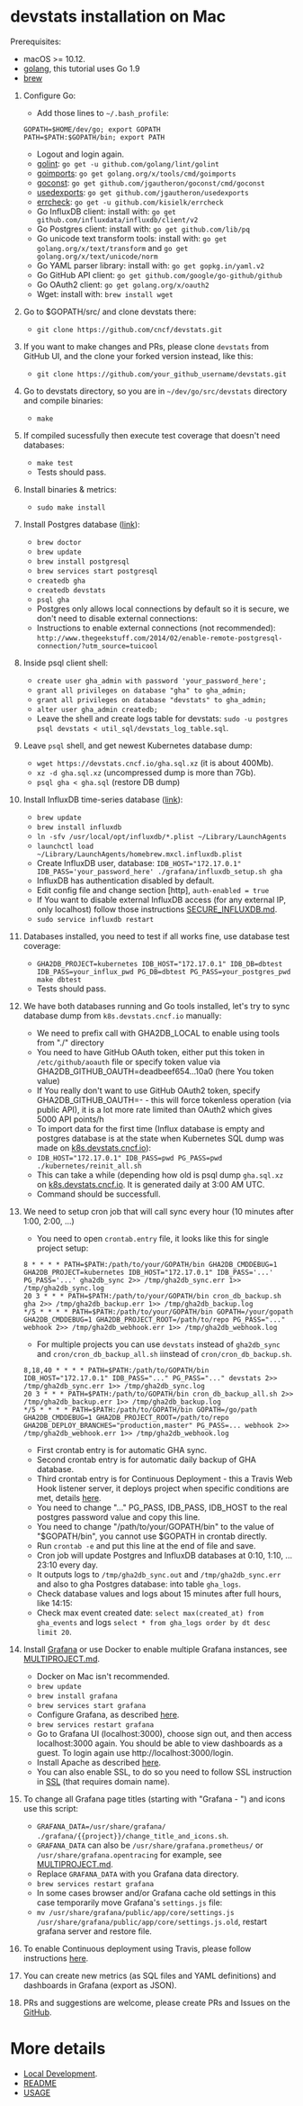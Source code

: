 # devstats installation on Mac

Prerequisites:
- macOS >= 10.12.
- [golang](https://golang.org), this tutorial uses Go 1.9
- [brew](https://brew.sh)

1. Configure Go:
    - Add those lines to `~/.bash_profile`:
    ```
    GOPATH=$HOME/dev/go; export GOPATH
    PATH=$PATH:$GOPATH/bin; export PATH
    ```
    - Logout and login again.
    - [golint](https://github.com/golang/lint): `go get -u github.com/golang/lint/golint`
    - [goimports](https://godoc.org/golang.org/x/tools/cmd/goimports): `go get golang.org/x/tools/cmd/goimports`
    - [goconst](https://github.com/jgautheron/goconst): `go get github.com/jgautheron/goconst/cmd/goconst`
    - [usedexports](https://github.com/jgautheron/usedexports): `go get github.com/jgautheron/usedexports`
    - [errcheck](https://github.com/kisielk/errcheck): `go get -u github.com/kisielk/errcheck`
    - Go InfluxDB client: install with: `go get github.com/influxdata/influxdb/client/v2`
    - Go Postgres client: install with: `go get github.com/lib/pq`
    - Go unicode text transform tools: install with: `go get golang.org/x/text/transform` and `go get golang.org/x/text/unicode/norm`
    - Go YAML parser library: install with: `go get gopkg.in/yaml.v2`
    - Go GitHub API client: `go get github.com/google/go-github/github`
    - Go OAuth2 client: `go get golang.org/x/oauth2`
    - Wget: install with: `brew install wget`

2. Go to $GOPATH/src/ and clone devstats there:
    - `git clone https://github.com/cncf/devstats.git`

3. If you want to make changes and PRs, please clone `devstats` from GitHub UI, and the clone your forked version instead, like this:
    - `git clone https://github.com/your_github_username/devstats.git`

4. Go to devstats directory, so you are in `~/dev/go/src/devstats` directory and compile binaries:
    - `make`

5. If compiled sucessfully then execute test coverage that doesn't need databases:
    - `make test`
    - Tests should pass.

6. Install binaries & metrics:
    - `sudo make install`

7. Install Postgres database ([link](https://gist.github.com/sgnl/609557ebacd3378f3b72)):
    - `brew doctor`
    - `brew update`
    - `brew install postgresql`
    - `brew services start postgresql`
    - `createdb gha`
    - `createdb devstats`
    - `psql gha`
    - Postgres only allows local connections by default so it is secure, we don't need to disable external connections:
    - Instructions to enable external connections (not recommended): `http://www.thegeekstuff.com/2014/02/enable-remote-postgresql-connection/?utm_source=tuicool`

8. Inside psql client shell:
    - `create user gha_admin with password 'your_password_here';`
    - `grant all privileges on database "gha" to gha_admin;`
    - `grant all privileges on database "devstats" to gha_admin;`
    - `alter user gha_admin createdb;`
    - Leave the shell and create logs table for devstats: `sudo -u postgres psql devstats < util_sql/devstats_log_table.sql`.

9. Leave `psql` shell, and get newest Kubernetes database dump:
    - `wget https://devstats.cncf.io/gha.sql.xz` (it is about 400Mb).
    - `xz -d gha.sql.xz` (uncompressed dump is more than 7Gb).
    - `psql gha < gha.sql` (restore DB dump)

10. Install InfluxDB time-series database ([link](https://docs.influxdata.com/influxdb/v0.9/introduction/installation/)):
    - `brew update`
    - `brew install influxdb`
    - `ln -sfv /usr/local/opt/influxdb/*.plist ~/Library/LaunchAgents`
    - `launchctl load ~/Library/LaunchAgents/homebrew.mxcl.influxdb.plist`
    - Create InfluxDB user, database: `IDB_HOST="172.17.0.1" IDB_PASS='your_password_here' ./grafana/influxdb_setup.sh gha`
    - InfluxDB has authentication disabled by default.
    - Edit config file and change section [http], `auth-enabled = true`
    - If You want to disable external InfluxDB access (for any external IP, only localhost) follow those instructions [SECURE_INFLUXDB.md](https://github.com/cncf/devstats/blob/master/SECURE_INFLUXDB.md).
    - `sudo service influxdb restart`

11. Databases installed, you need to test if all works fine, use database test coverage:
    - `GHA2DB_PROJECT=kubernetes IDB_HOST="172.17.0.1" IDB_DB=dbtest IDB_PASS=your_influx_pwd PG_DB=dbtest PG_PASS=your_postgres_pwd make dbtest`
    - Tests should pass.

12. We have both databases running and Go tools installed, let's try to sync database dump from `k8s.devstats.cncf.io` manually:
    - We need to prefix call with GHA2DB_LOCAL to enable using tools from "./" directory
    - You need to have GitHub OAuth token, either put this token in `/etc/github/aoauth` file or specify token value via GHA2DB_GITHUB_OAUTH=deadbeef654...10a0 (here You token value)
    - If You really don't want to use GitHub OAuth2 token, specify GHA2DB_GITHUB_OAUTH=- - this will force tokenless operation (via public API), it is a lot more rate limited than OAuth2 which gives 5000 API points/h
    - To import data for the first time (Influx database is empty and postgres database is at the state when Kubernetes SQL dump was made on [k8s.devstats.cncf.io](https://k8s.devstats.cncf.io)):
    - `IDB_HOST="172.17.0.1" IDB_PASS=pwd PG_PASS=pwd ./kubernetes/reinit_all.sh`
    - This can take a while (depending how old is psql dump `gha.sql.xz` on [k8s.devstats.cncf.io](https://k8s.devstats.cncf.io). It is generated daily at 3:00 AM UTC.
    - Command should be successfull.

13. We need to setup cron job that will call sync every hour (10 minutes after 1:00, 2:00, ...)
    - You need to open `crontab.entry` file, it looks like this for single project setup:
    ```
    8 * * * * PATH=$PATH:/path/to/your/GOPATH/bin GHA2DB_CMDDEBUG=1 GHA2DB_PROJECT=kubernetes IDB_HOST="172.17.0.1" IDB_PASS='...' PG_PASS='...' gha2db_sync 2>> /tmp/gha2db_sync.err 1>> /tmp/gha2db_sync.log
    20 3 * * * PATH=$PATH:/path/to/your/GOPATH/bin cron_db_backup.sh gha 2>> /tmp/gha2db_backup.err 1>> /tmp/gha2db_backup.log
    */5 * * * * PATH=$PATH:/path/to/your/GOPATH/bin GOPATH=/your/gopath GHA2DB_CMDDEBUG=1 GHA2DB_PROJECT_ROOT=/path/to/repo PG_PASS="..." webhook 2>> /tmp/gha2db_webhook.err 1>> /tmp/gha2db_webhook.log
    ```
    - For multiple projects you can use `devstats` instead of `gha2db_sync` and `cron/cron_db_backup_all.sh` iinstead of `cron/cron_db_backup.sh`.
    ```
    8,18,40 * * * * PATH=$PATH:/path/to/GOPATH/bin IDB_HOST="172.17.0.1" IDB_PASS="..." PG_PASS="..." devstats 2>> /tmp/gha2db_sync.err 1>> /tmp/gha2db_sync.log
    20 3 * * * PATH=$PATH:/path/to/GOPATH/bin cron_db_backup_all.sh 2>> /tmp/gha2db_backup.err 1>> /tmp/gha2db_backup.log
    */5 * * * * PATH=$PATH:/path/to/GOPATH/bin GOPATH=/go/path GHA2DB_CMDDEBUG=1 GHA2DB_PROJECT_ROOT=/path/to/repo GHA2DB_DEPLOY_BRANCHES="production,master" PG_PASS=... webhook 2>> /tmp/gha2db_webhook.err 1>> /tmp/gha2db_webhook.log
    ```
    - First crontab entry is for automatic GHA sync.
    - Second crontab entry is for automatic daily backup of GHA database.
    - Third crontab entry is for Continuous Deployment - this a Travis Web Hook listener server, it deploys project when specific conditions are met, details [here](https://github.com/cncf/devstats/blob/master/CONTINUOUS_DEPLOYMENT.md).
    - You need to change "..." PG_PASS, IDB_PASS, IDB_HOST to the real postgres password value and copy this line.
    - You need to change "/path/to/your/GOPATH/bin" to the value of "$GOPATH/bin", you cannot use $GOPATH in crontab directly.
    - Run `crontab -e` and put this line at the end of file and save.
    - Cron job will update Postgres and InfluxDB databases at 0:10, 1:10, ... 23:10 every day.
    - It outputs logs to `/tmp/gha2db_sync.out` and `/tmp/gha2db_sync.err` and also to gha Postgres database: into table `gha_logs`.
    - Check database values and logs about 15 minutes after full hours, like 14:15:
    - Check max event created date: `select max(created_at) from gha_events` and logs `select * from gha_logs order by dt desc limit 20`.

14. Install [Grafana](http://docs.grafana.org/installation/mac/) or use Docker to enable multiple Grafana instances, see [MULTIPROJECT.md](https://github.com/cncf/devstats/blob/master/MULTIPROJECT.md).
    - Docker on Mac isn't recommended.
    - `brew update`
    - `brew install grafana`
    - `brew services start grafana`
    - Configure Grafana, as described [here](https://github.com/cncf/devstats/blob/master/GRAFANA.md).
    - `brew services restart grafana`
    - Go to Grafana UI (localhost:3000), choose sign out, and then access localhost:3000 again. You should be able to view dashboards as a guest. To login again use http://localhost:3000/login.
    - Install Apache as described [here](https://github.com/cncf/devstats/blob/master/APACHE.md).
    - You can also enable SSL, to do so you need to follow SSL instruction in [SSL](https://github.com/cncf/devstats/blob/master/SSL.md) (that requires domain name).

15. To change all Grafana page titles (starting with "Grafana - ") and icons use this script:
    - `GRAFANA_DATA=/usr/share/grafana/ ./grafana/{{project}}/change_title_and_icons.sh`.
    - `GRAFANA_DATA` can also be `/usr/share/grafana.prometheus/` or `/usr/share/grafana.opentracing` for example, see [MULTIPROJECT.md](https://github.com/cncf/devstats/blob/master/MULTIPROJECT.md).
    - Replace `GRAFANA_DATA` with you Grafana data directory.
    - `brew services restart grafana`
    - In some cases browser and/or Grafana cache old settings in this case temporarily move Grafana's `settings.js` file:
    - `mv /usr/share/grafana/public/app/core/settings.js /usr/share/grafana/public/app/core/settings.js.old`, restart grafana server and restore file.

16. To enable Continuous deployment using Travis, please follow instructions [here](https://github.com/cncf/devstats/blob/master/CONTINUOUS_DEPLOYMENT.md).

17. You can create new metrics (as SQL files and YAML definitions) and dashboards in Grafana (export as JSON).
18. PRs and suggestions are welcome, please create PRs and Issues on the [GitHub](https://github.com/cncf/devstats).

# More details
- [Local Development](https://github.com/cncf/devstats/blob/master/DEVELOPMENT.md).
- [README](https://github.com/cncf/devstats/blob/master/README.md)
- [USAGE](https://github.com/cncf/devstats/blob/master/USAGE.md)
